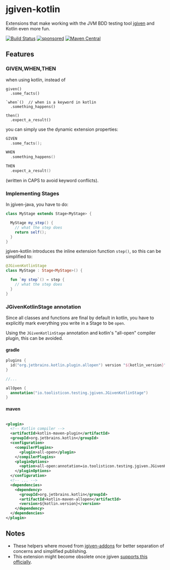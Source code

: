 # jgiven-kotlin

Extensions that make working with the JVM BDD testing tool [jgiven](https://jgiven.org) and Kotlin even more fun.

[![Build Status](https://github.com/toolisticon/jgiven-kotlin/workflows/Development%20branches/badge.svg)](https://github.com/toolisticon/jgiven-kotlin/actions)
[![sponsored](https://img.shields.io/badge/sponsoredBy-Holisticon-RED.svg)](https://holisticon.de/)
[![Maven Central](https://maven-badges.herokuapp.com/maven-central/io.toolisticon.testing/jgiven-kotlin/badge.svg)](https://maven-badges.herokuapp.com/maven-central/io.toolisticon.testing/jgiven-kotlin)

## Features

### GIVEN,WHEN,THEN

when using kotlin, instead of

```
given()
  .some_facts()

`when`()  // when is a keyword in kotlin
  .something_happens()

then()
  .expect_a_result()

```

you can simply use the dynamic extension properties:

```kotlin
GIVEN
  .some_facts();

WHEN
  .something_happens()

THEN
  .expect_a_result()
```

(written in CAPS to avoid keyword conflicts).

### Implementing Stages

In jgiven-java, you have to do:

```java
class MyStage extends Stage<MyStage> {

  MyStage my_step() {
    // what the step does
    return self();
  }
}
```

jgiven-kotlin introduces the inline extension function `step()`, so this can be simplified to:

```kotlin
@JGivenKotlinStage
class MyStage : Stage<MyStage>() {

  fun `my step`() = step {
    // what the step does
  }
}
```

### JGivenKotlinStage annotation

Since all classes and functions are final by default in kotlin, you have to explicitly mark everything you write in a Stage to be `open`.

Using the `JGivenKotlinStage` annotation and kotlin's "all-open" compiler plugin, this can be avoided.

#### gradle

```kotlin
plugins {
  id("org.jetbrains.kotlin.plugin.allopen") version "${kotlin_version}"
}

//...

allOpen {
  annotation("io.toolisticon.testing.jgiven.JGivenKotlinStage")
}
```

#### maven

```xml

<plugin>
  <!-- Kotlin compiler -->
  <artifactId>kotlin-maven-plugin</artifactId>
  <groupId>org.jetbrains.kotlin</groupId>
  <configuration>
    <compilerPlugins>
      <plugin>all-open</plugin>
    </compilerPlugins>
    <pluginOptions>
      <option>all-open:annotation=io.toolisticon.testing.jgiven.JGivenKotlinStage</option>
    </pluginOptions>
  </configuration>
  <!-- ... -->
  <dependencies>
    <dependency>
      <groupId>org.jetbrains.kotlin</groupId>
      <artifactId>kotlin-maven-allopen</artifactId>
      <version>${kotlin.version}</version>
    </dependency>
  </dependencies>
</plugin>
```

## Notes

* These helpers where moved from [jgiven-addons](https://github.com/toolisticon/jgiven-addons) for better separation of concerns and
  simplified publishing.
* This extension might become obsolete once jgiven [supports this officially](https://github.com/TNG/JGiven/pull/407).
